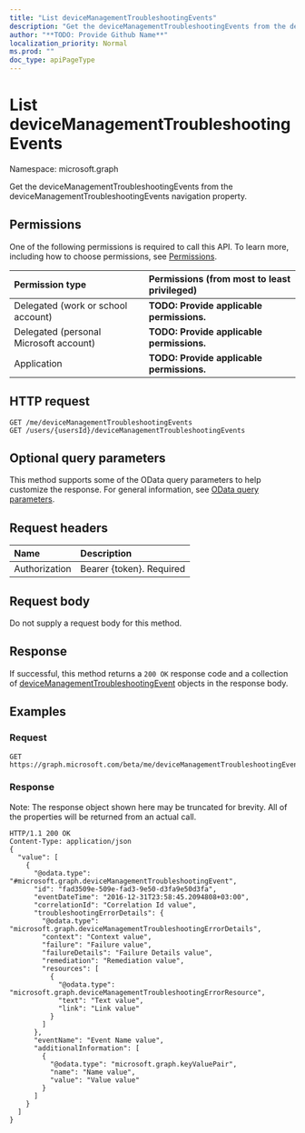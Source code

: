 ```yaml
---
title: "List deviceManagementTroubleshootingEvents"
description: "Get the deviceManagementTroubleshootingEvents from the deviceManagementTroubleshootingEvents navigation property."
author: "**TODO: Provide Github Name**"
localization_priority: Normal
ms.prod: ""
doc_type: apiPageType
---
```


# List deviceManagementTroubleshootingEvents

Namespace: microsoft.graph

Get the deviceManagementTroubleshootingEvents from the deviceManagementTroubleshootingEvents navigation property.

## Permissions
One of the following permissions is required to call this API. To learn more, including how to choose permissions, see [Permissions](/concepts/permissions-reference.md).

|Permission type|Permissions (from most to least privileged)|
|:---|:---|
|Delegated (work or school account)|**TODO: Provide applicable permissions.**|
|Delegated (personal Microsoft account)|**TODO: Provide applicable permissions.**|
|Application|**TODO: Provide applicable permissions.**|

## HTTP request
<!-- {
  "blockType": "ignored"
}
-->
``` http
GET /me/deviceManagementTroubleshootingEvents
GET /users/{usersId}/deviceManagementTroubleshootingEvents
```

## Optional query parameters
This method supports some of the OData query parameters to help customize the response. For general information, see [OData query parameters](/graph/query-parameters).

## Request headers
|Name|Description|
|:---|:---|
|Authorization|Bearer {token}. Required|

## Request body
Do not supply a request body for this method.

## Response
If successful, this method returns a `200 OK` response code and a collection of [deviceManagementTroubleshootingEvent](../resources/devicemanagementtroubleshootingevent.md) objects in the response body.

## Examples

### Request
<!-- {
  "blockType": "request",
  "name": "get_devicemanagementtroubleshootingevent"
}
-->
``` http
GET https://graph.microsoft.com/beta/me/deviceManagementTroubleshootingEvents
```

### Response
Note: The response object shown here may be truncated for brevity. All of the properties will be returned from an actual call.
<!-- {
  "blockType": "response",
  "truncated": true,
  "@odata.type": "collection(microsoft.graph.devicemanagementtroubleshootingevent)"
}
-->
``` http
HTTP/1.1 200 OK
Content-Type: application/json
{
  "value": [
    {
      "@odata.type": "#microsoft.graph.deviceManagementTroubleshootingEvent",
      "id": "fad3509e-509e-fad3-9e50-d3fa9e50d3fa",
      "eventDateTime": "2016-12-31T23:58:45.2094808+03:00",
      "correlationId": "Correlation Id value",
      "troubleshootingErrorDetails": {
        "@odata.type": "microsoft.graph.deviceManagementTroubleshootingErrorDetails",
        "context": "Context value",
        "failure": "Failure value",
        "failureDetails": "Failure Details value",
        "remediation": "Remediation value",
        "resources": [
          {
            "@odata.type": "microsoft.graph.deviceManagementTroubleshootingErrorResource",
            "text": "Text value",
            "link": "Link value"
          }
        ]
      },
      "eventName": "Event Name value",
      "additionalInformation": [
        {
          "@odata.type": "microsoft.graph.keyValuePair",
          "name": "Name value",
          "value": "Value value"
        }
      ]
    }
  ]
}
```

